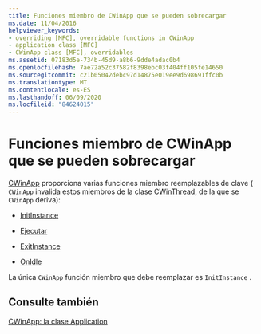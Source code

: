 ```yaml
---
title: Funciones miembro de CWinApp que se pueden sobrecargar
ms.date: 11/04/2016
helpviewer_keywords:
- overriding [MFC], overridable functions in CWinApp
- application class [MFC]
- CWinApp class [MFC], overridables
ms.assetid: 07183d5e-734b-45d9-a8b6-9dde4adac0b4
ms.openlocfilehash: 7ae72a52c37582f8398ebc03f404ff105fe14650
ms.sourcegitcommit: c21b05042debc97d14875e019ee9d698691ffc0b
ms.translationtype: MT
ms.contentlocale: es-ES
ms.lasthandoff: 06/09/2020
ms.locfileid: "84624015"
---
```

# <a name="overridable-cwinapp-member-functions"></a>Funciones miembro de CWinApp que se pueden sobrecargar

[CWinApp](reference/cwinapp-class.md) proporciona varias funciones miembro reemplazables de clave ( `CWinApp` invalida estos miembros de la clase [CWinThread](reference/cwinthread-class.md), de la que se `CWinApp` deriva):

- [InitInstance](initinstance-member-function.md)

- [Ejecutar](run-member-function.md)

- [ExitInstance](exitinstance-member-function.md)

- [OnIdle](onidle-member-function.md)

La única `CWinApp` función miembro que debe reemplazar es `InitInstance` .

## <a name="see-also"></a>Consulte también

[CWinApp: la clase Application](cwinapp-the-application-class.md)
